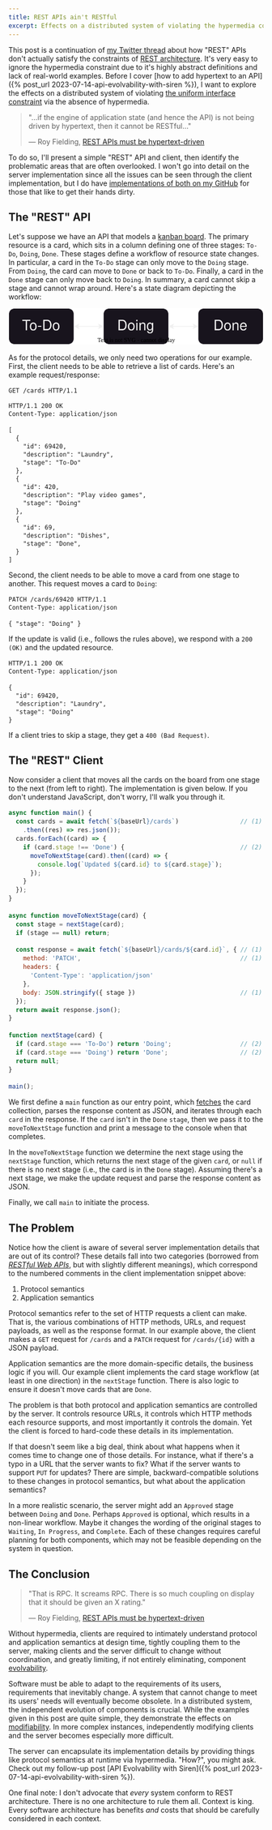 ```yaml
---
title: REST APIs ain't RESTful
excerpt: Effects on a distributed system of violating the hypermedia constraint
---
```


This post is a continuation of [my Twitter thread](https://twitter.com/dillon_redding/status/1626265554020335616) about how "REST" APIs don't actually satisfy the constraints of [REST architecture](https://www.ics.uci.edu/~fielding/pubs/dissertation/rest_arch_style.htm). It's very easy to ignore the hypermedia constraint due to it's highly abstract definitions and lack of real-world examples. Before I cover [how to add hypertext to an API]({% post_url 2023-07-14-api-evolvability-with-siren %}), I want to explore the effects on a distributed system of violating [the uniform interface constraint](https://www.ics.uci.edu/~fielding/pubs/dissertation/rest_arch_style.htm#sec_5_1_5) via the absence of hypermedia.

> "...if the engine of application state (and hence the API) is not being driven by hypertext, then it cannot be RESTful..."
>
> — Roy Fielding, [REST APIs must be hypertext-driven](https://roy.gbiv.com/untangled/2008/rest-apis-must-be-hypertext-driven)

To do so, I'll present a simple "REST" API and client, then identify the problematic areas that are often overlooked. I won't go into detail on the server implementation since all the issues can be seen through the client implementation, but I do have [implementations of both on my GitHub](https://github.com/dillonredding/kanban-board-rest-api) for those that like to get their hands dirty.

## The "REST" API

Let's suppose we have an API that models a [kanban board](https://en.wikipedia.org/wiki/Kanban_board). The primary resource is a card, which sits in a column defining one of three stages: `To-Do`, `Doing`, `Done`. These stages define a workflow of resource state changes. In particular, a card in the `To-Do` stage can only move to the `Doing` stage. From `Doing`, the card can move to `Done` or back to `To-Do`. Finally, a card in the `Done` stage can only move back to `Doing`. In summary, a card cannot skip a stage and cannot wrap around. Here's a state diagram depicting the workflow:

![Kanban board workflow](/assets/img/kanban-board-workflow.svg)

As for the protocol details, we only need two operations for our example. First, the client needs to be able to retrieve a list of cards. Here's an example request/response:

```http
GET /cards HTTP/1.1
```

```http
HTTP/1.1 200 OK
Content-Type: application/json

[
  {
    "id": 69420,
    "description": "Laundry",
    "stage": "To-Do"
  },
  {
    "id": 420,
    "description": "Play video games",
    "stage": "Doing"
  },
  {
    "id": 69,
    "description": "Dishes",
    "stage": "Done",
  }
]
```

Second, the client needs to be able to move a card from one stage to another. This request moves a card to `Doing`:

```http
PATCH /cards/69420 HTTP/1.1
Content-Type: application/json

{ "stage": "Doing" }
```

If the update is valid (i.e., follows the rules above), we respond with a `200 (OK)` and the updated resource.

```http
HTTP/1.1 200 OK
Content-Type: application/json

{
  "id": 69420,
  "description": "Laundry",
  "stage": "Doing"
}
```

If a client tries to skip a stage, they get a `400 (Bad Request)`.

## The "REST" Client

Now consider a client that moves all the cards on the board from one stage to the next (from left to right). The implementation is given below. If you don't understand JavaScript, don't worry, I'll walk you through it.

<!-- prettier-ignore -->
```js
async function main() {
  const cards = await fetch(`${baseUrl}/cards`)                 // (1)
    .then((res) => res.json());
  cards.forEach((card) => {
    if (card.stage !== 'Done') {                                // (2)
      moveToNextStage(card).then((card) => {
        console.log(`Updated ${card.id} to ${card.stage}`);
      });
    }
  });
}

async function moveToNextStage(card) {
  const stage = nextStage(card);
  if (stage == null) return;

  const response = await fetch(`${baseUrl}/cards/${card.id}`, { // (1)
    method: 'PATCH',                                            // (1)
    headers: {
      'Content-Type': 'application/json'
    },
    body: JSON.stringify({ stage })                             // (1)
  });
  return await response.json();
}

function nextStage(card) {
  if (card.stage === 'To-Do') return 'Doing';                   // (2)
  if (card.stage === 'Doing') return 'Done';                    // (2)
  return null;
}

main();
```

We first define a `main` function as our entry point, which [fetches](https://developer.mozilla.org/en-US/docs/Web/API/Fetch_API) the card collection, parses the response content as JSON, and iterates through each `card` in the response. If the `card` isn't in the `Done` `stage`, then we pass it to the `moveToNextStage` function and print a message to the console when that completes.

In the `moveToNextStage` function we determine the next stage using the `nextStage` function, which returns the next stage of the given `card`, or `null` if there is no next stage (i.e., the card is in the `Done` stage). Assuming there's a next stage, we make the update request and parse the response content as JSON.

Finally, we call `main` to initiate the process.

## The Problem

Notice how the client is aware of several server implementation details that are out of its control? These details fall into two categories (borrowed from [_RESTful Web APIs_](https://www.oreilly.com/library/view/restful-web-apis/9781449359713/), but with slightly different meanings), which correspond to the numbered comments in the client implementation snippet above:

1. Protocol semantics
2. Application semantics

Protocol semantics refer to the set of HTTP requests a client can make. That is, the various combinations of HTTP methods, URLs, and request payloads, as well as the response format. In our example above, the client makes a `GET` request for `/cards` and a `PATCH` request for `/cards/{id}` with a JSON payload.

Application semantics are the more domain-specific details, the business logic if you will. Our example client implements the card stage workflow (at least in one direction) in the `nextStage` function. There is also logic to ensure it doesn't move cards that are `Done`.

The problem is that both protocol and application semantics are controlled by the server. It controls resource URLs, it controls which HTTP methods each resource supports, and most importantly it controls the domain. Yet the client is forced to hard-code these details in its implementation.

If that doesn't seem like a big deal, think about what happens when it comes time to change one of those details. For instance, what if there's a typo in a URL that the server wants to fix? What if the server wants to support `PUT` for updates? There are simple, backward-compatible solutions to these changes in protocol semantics, but what about the application semantics?

In a more realistic scenario, the server might add an `Approved` stage between `Doing` and `Done`. Perhaps `Approved` is optional, which results in a non-linear workflow. Maybe it changes the wording of the original stages to `Waiting`, `In Progress`, and `Complete`. Each of these changes requires careful planning for both components, which may not be feasible depending on the system in question.

## The Conclusion

> "That is RPC. It screams RPC. There is so much coupling on display that it should be given an X rating."
>
> — Roy Fielding, [REST APIs must be hypertext-driven](https://roy.gbiv.com/untangled/2008/rest-apis-must-be-hypertext-driven)

Without hypermedia, clients are required to intimately understand protocol and application semantics at design time, tightly coupling them to the server, making clients and the server difficult to change without coordination, and greatly limiting, if not entirely eliminating, component [evolvability](https://www.ics.uci.edu/~fielding/pubs/dissertation/net_app_arch.htm#sec_2_3_4_1).

Software must be able to adapt to the requirements of its users, requirements that inevitably change. A system that cannot change to meet its users' needs will eventually become obsolete. In a distributed system, the independent evolution of components is crucial. While the examples given in this post are quite simple, they demonstrate the effects on [modifiability](https://www.ics.uci.edu/~fielding/pubs/dissertation/net_app_arch.htm#sec_2_3_4). In more complex instances, independently modifying clients and the server becomes especially more difficult.

The server can encapsulate its implementation details by providing things like protocol semantics at runtime via hypermedia. "How?", you might ask. Check out my follow-up post [API Evolvability with Siren]({% post_url 2023-07-14-api-evolvability-with-siren %}).

One final note: I don't advocate that _every_ system conform to REST architecture. There is no one architecture to rule them all. Context is king. Every software architecture has benefits _and_ costs that should be carefully considered in each context.
